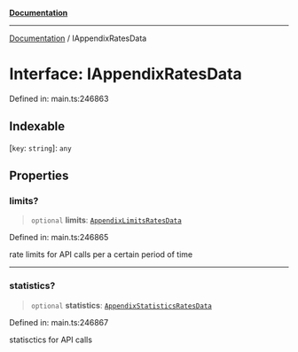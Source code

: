 [**Documentation**](../README.md)

***

[Documentation](../README.md) / IAppendixRatesData

# Interface: IAppendixRatesData

Defined in: main.ts:246863

## Indexable

\[`key`: `string`\]: `any`

## Properties

### limits?

> `optional` **limits**: [`AppendixLimitsRatesData`](../classes/AppendixLimitsRatesData.md)

Defined in: main.ts:246865

rate limits for API calls per a certain period of time

***

### statistics?

> `optional` **statistics**: [`AppendixStatisticsRatesData`](../classes/AppendixStatisticsRatesData.md)

Defined in: main.ts:246867

statisctics for API calls
